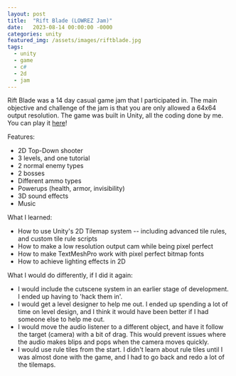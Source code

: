 ```yaml
---
layout: post
title:  "Rift Blade (LOWREZ Jam)"
date:   2023-08-14 00:00:00 -0000
categories: unity
featured_img: /assets/images/riftblade.jpg
tags:
  - unity
  - game
  - c#
  - 2d
  - jam
---
```


Rift Blade was a 14 day casual game jam that I participated in. The main objective and challenge of the jam is that you are only allowed a 64x64 output resolution. The game was built in Unity, all the coding done by me. You can play it [here](https://zilonis123.itch.io/rift-blade)!

Features:
- 2D Top-Down shooter
- 3 levels, and one tutorial
- 2 normal enemy types
- 2 bosses
- Different ammo types
- Powerups (health, armor, invisibility)
- 3D sound effects
- Music

What I learned:
- How to use Unity's 2D Tilemap system -- including advanced tile rules, and custom tile rule scripts
- How to make a low resolution output cam while being pixel perfect
- How to make TextMeshPro work with pixel perfect bitmap fonts
- How to achieve lighting effects in 2D

What I would do differently, if I did it again:
- I would include the cutscene system in an earlier stage of development. I ended up having to 'hack them in'.
- I would get a level designer to help me out. I ended up spending a lot of time on level design, and I think it would have been better if I had someone else to help me out.
- I would move the audio listener to a different object, and have it follow the target (camera) with a bit of drag. This would prevent issues where the audio makes blips and pops when the camera moves quickly.
- I would use rule tiles from the start. I didn't learn about rule tiles until I was almost done with the game, and I had to go back and redo a lot of the tilemaps.
